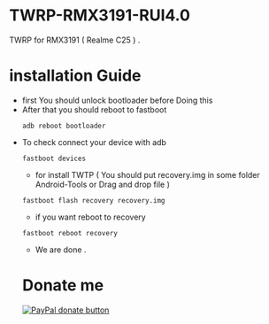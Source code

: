 # TWRP-RMX3191-RUI4.0
TWRP for RMX3191 ( Realme C25 ) .

# installation Guide

- first You should unlock bootloader before Doing this
- After that you should reboot to fastboot
  ```
  adb reboot bootloader
  ```
- To check connect your device with adb
  ```
  fastboot devices
  ```
  - for install TWTP ( You should put recovery.img in some folder Android-Tools or Drag and drop file )
  ```
  fastboot flash recovery recovery.img
  ```
  - if you want reboot to recovery
  ```
  fastboot reboot recovery
  ```
  - We are done .
  # Donate me
  [![PayPal donate button](https://img.shields.io/badge/Donate-PayPal-blue)](https://paypal.me/MustafaHamedIQ)
  
